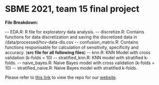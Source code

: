 <h1> SBME 2021, team 15 final project</h1>


**File Breakdown:**

-- EDA.R: R file for exploratory data analysis.
-- discretize.R: Contains functions for data discretization and saving the discretized data in /data/processed/hcv-data-dis.csv
-- confusion_matrix.R: Contains functions responisable for calculation of sensitivity, specificity and accuracy. (**src file for all following files**)
-- knn.R: KNN Model with cross validation (k-folds = 10)
-- stratified_knn.R: KNN model with stratified k-folds.
-- naive_bayes.R: Naive Bayes model with cross validation (k-folds = 10)
-- stratified_naive.R: Naive Bayes model with stratified k-folds.















Please refer to [this link](https://github.com/aligamalelgaml/Team15) to view the repo for our [website](https://aligamalelgaml.github.io/Team15/).
